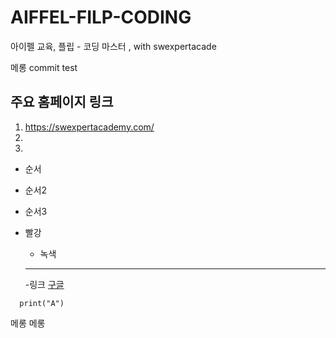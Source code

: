# AIFFEL-FILP-CODING
아이펠 교육, 플립 - 코딩 마스터 , with swexpertacade

메롱
commit test
## 주요 홈페이지 링크

1. https://swexpertacademy.com/
2. 
3. 

- 순서
 - 순서2
  - 순서3
- 빨강
   - 녹색
    
  ---
  
  -링크
  [구글](https://google.com)
  
  
```
  print("A")
```

   
메롱   메롱

